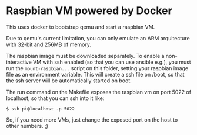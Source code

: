 # Raspbian VM powered by Docker

This uses docker to bootstrap qemu and start a raspbian VM.

Due to qemu's current limitation, you can only emulate an ARM arquitecture with
32-bit and 256MB of memory.

The raspbian image must be downloaded separately. To enable a non-interactive
VM with ssh enabled (so that you can use ansible e.g.), you must run the
`mount-raspbian...` script on this folder, setting your raspbian image file as
an environment variable. This will create a ssh file on /boot, so that the ssh
server will be automatically started on boot.

The run command on the Makefile exposes the raspbian vm on port 5022 of
localhost, so that you can ssh into it like:

`$ ssh pi@localhost -p 5022`

So, if you need more VMs, just change the exposed port on the host to other
numbers. ;)

